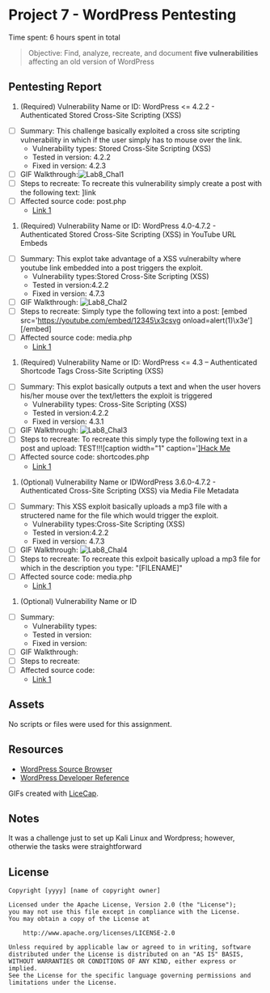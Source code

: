 # Project 7 - WordPress Pentesting

Time spent: 6 hours spent in total

> Objective: Find, analyze, recreate, and document **five vulnerabilities** affecting an old version of WordPress

## Pentesting Report

1. (Required) Vulnerability Name or ID: WordPress <= 4.2.2 - Authenticated Stored Cross-Site Scripting (XSS)
  - [ ] Summary: This challenge basically exploited a cross site scripting vulnerability in which if the user simply has to mouse over the link.
    - Vulnerability types: Stored Cross-Site Scripting (XSS)
    - Tested in version: 4.2.2
    - Fixed in version: 4.2.3
  - [ ] GIF Walkthrough:![Lab8_Chal1](https://user-images.githubusercontent.com/32075350/55765807-6bd3e880-5a3f-11e9-8e84-a90d9581913b.gif)
  - [ ] Steps to recreate: To recreate this vulnerability simply create a post with the following text: <a href="[caption code=">]</a><a title=" onmouseover=alert('HACK') ">link</a>
  - [ ] Affected source code: post.php
    - [Link 1](https://core.trac.wordpress.org/browser/tags/4.2.2/src/wp-admin/post.php)
1. (Required) Vulnerability Name or ID: WordPress  4.0-4.7.2 - Authenticated Stored Cross-Site Scripting (XSS) in YouTube URL Embeds
  - [ ] Summary: This explot take advantage of a XSS vulnerabilty where youtube link embedded into a post triggers the exploit.
    - Vulnerability types:Stored Cross-Site Scripting (XSS)
    - Tested in version:4.2.2
    - Fixed in version: 4.7.3
  - [ ] GIF Walkthrough: ![Lab8_Chal2](https://user-images.githubusercontent.com/32075350/55766014-9a05f800-5a40-11e9-980e-ceba61acdfc6.gif)
  - [ ] Steps to recreate: Simply type the following text into a post: [embed src='https://youtube.com/embed/12345\x3csvg onload=alert(1)\x3e'][/embed]
  - [ ] Affected source code: media.php
    - [Link 1](https://core.trac.wordpress.org/browser/tags/4.2.2/src/wp-includes/media.php)
1. (Required) Vulnerability Name or ID: WordPress <= 4.3 – Authenticated Shortcode Tags Cross-Site Scripting (XSS)
  - [ ] Summary: This explot basically outputs a text and when the user hovers his/her mouse over the text/letters the exploit is triggered
    - Vulnerability types: Cross-Site Scripting (XSS)
    - Tested in version:4.2.2
    - Fixed in version: 4.3.1
  - [ ] GIF Walkthrough: ![Lab8_Chal3](https://user-images.githubusercontent.com/32075350/55766566-33360e00-5a43-11e9-8bee-b3943d9e98c3.gif)
  - [ ] Steps to recreate: To recreate this simply type the following text in a post and upload: TEST!!![caption width="1" caption='<a href="' ">]</a><a href="http://onMouseOver='alert(1)'">Hack Me</a>
  - [ ] Affected source code: shortcodes.php
    - [Link 1](https://core.trac.wordpress.org/browser/tags/4.2.2/src/wp-includes/shortcodes.php)
1. (Optional) Vulnerability Name or IDWordPress 3.6.0-4.7.2 - Authenticated Cross-Site Scripting (XSS) via Media File Metadata
  - [ ] Summary: This XSS exploit basically uploads a mp3 file with a structered name for the file which would trigger the exploit.
    - Vulnerability types:Cross-Site Scripting (XSS)
    - Tested in version:4.2.2
    - Fixed in version: 4.7.3
  - [ ] GIF Walkthrough: ![Lab8_Chal4](https://user-images.githubusercontent.com/32075350/55767033-39c58500-5a45-11e9-9f3e-cebc26138e9d.gif)
  - [ ] Steps to recreate: To recreate this exlpoit basically upload a mp3 file for which in the description you type: "[FILENAME]</nonscript><script>alert(document.cookie);</script>"
  - [ ] Affected source code: media.php
    - [Link 1](https://core.trac.wordpress.org/browser/tags/4.2.2/src/wp-includes/media.php)
1. (Optional) Vulnerability Name or ID
  - [ ] Summary: 
    - Vulnerability types:
    - Tested in version:
    - Fixed in version: 
  - [ ] GIF Walkthrough: 
  - [ ] Steps to recreate: 
  - [ ] Affected source code:
    - [Link 1](https://core.trac.wordpress.org/browser/tags/version/src/source_file.php) 

## Assets
No scripts or files were used for this assignment. 

## Resources

- [WordPress Source Browser](https://core.trac.wordpress.org/browser/)
- [WordPress Developer Reference](https://developer.wordpress.org/reference/)

GIFs created with [LiceCap](http://www.cockos.com/licecap/).

## Notes

It was a challenge just to set up Kali Linux and Wordpress; however, otherwie the tasks were straightforward

## License

    Copyright [yyyy] [name of copyright owner]

    Licensed under the Apache License, Version 2.0 (the "License");
    you may not use this file except in compliance with the License.
    You may obtain a copy of the License at

        http://www.apache.org/licenses/LICENSE-2.0

    Unless required by applicable law or agreed to in writing, software
    distributed under the License is distributed on an "AS IS" BASIS,
    WITHOUT WARRANTIES OR CONDITIONS OF ANY KIND, either express or implied.
    See the License for the specific language governing permissions and
    limitations under the License.
